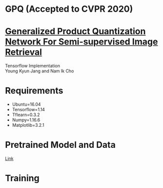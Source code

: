 # GPQ (Accepted to CVPR 2020)

# [Generalized Product Quantization Network For Semi-supervised Image Retrieval](https://arxiv.org/abs/2002.11281)
Tensorflow Implementation  
Young Kyun Jang and Nam Ik Cho

# Requirements
- Ubuntu=16.04
- Tensorflow=1.14
- Tflearn=0.3.2
- Numpy=1.16.6
- Matplotlib=3.2.1

# Pretrained Model and Data
<a href="https://drive.google.com/open?id=1BfyXFvcMMBhD2jWVNF_kFaFE5uNgpqII">Link</a> 

# Training
